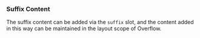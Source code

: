 ### Suffix Content

The suffix content can be added via the `suffix` slot, and the content added in this way can be maintained in the layout scope of Overflow.
